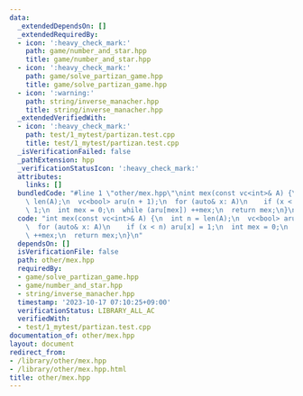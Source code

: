 ```yaml
---
data:
  _extendedDependsOn: []
  _extendedRequiredBy:
  - icon: ':heavy_check_mark:'
    path: game/number_and_star.hpp
    title: game/number_and_star.hpp
  - icon: ':heavy_check_mark:'
    path: game/solve_partizan_game.hpp
    title: game/solve_partizan_game.hpp
  - icon: ':warning:'
    path: string/inverse_manacher.hpp
    title: string/inverse_manacher.hpp
  _extendedVerifiedWith:
  - icon: ':heavy_check_mark:'
    path: test/1_mytest/partizan.test.cpp
    title: test/1_mytest/partizan.test.cpp
  _isVerificationFailed: false
  _pathExtension: hpp
  _verificationStatusIcon: ':heavy_check_mark:'
  attributes:
    links: []
  bundledCode: "#line 1 \"other/mex.hpp\"\nint mex(const vc<int>& A) {\n  int n =\
    \ len(A);\n  vc<bool> aru(n + 1);\n  for (auto& x: A)\n    if (x < n) aru[x] =\
    \ 1;\n  int mex = 0;\n  while (aru[mex]) ++mex;\n  return mex;\n}\n"
  code: "int mex(const vc<int>& A) {\n  int n = len(A);\n  vc<bool> aru(n + 1);\n\
    \  for (auto& x: A)\n    if (x < n) aru[x] = 1;\n  int mex = 0;\n  while (aru[mex])\
    \ ++mex;\n  return mex;\n}\n"
  dependsOn: []
  isVerificationFile: false
  path: other/mex.hpp
  requiredBy:
  - game/solve_partizan_game.hpp
  - game/number_and_star.hpp
  - string/inverse_manacher.hpp
  timestamp: '2023-10-17 07:10:25+09:00'
  verificationStatus: LIBRARY_ALL_AC
  verifiedWith:
  - test/1_mytest/partizan.test.cpp
documentation_of: other/mex.hpp
layout: document
redirect_from:
- /library/other/mex.hpp
- /library/other/mex.hpp.html
title: other/mex.hpp
---
```

